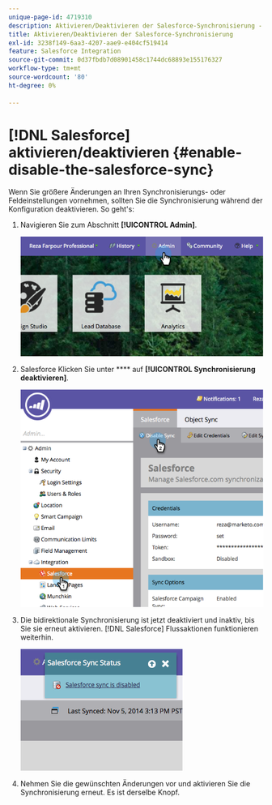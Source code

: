 ```yaml
---
unique-page-id: 4719310
description: Aktivieren/Deaktivieren der Salesforce-Synchronisierung - Marketo-Dokumente - Produktdokumentation
title: Aktivieren/Deaktivieren der Salesforce-Synchronisierung
exl-id: 3238f149-6aa3-4207-aae9-e404cf519414
feature: Salesforce Integration
source-git-commit: 0d37fbdb7d08901458c1744dc68893e155176327
workflow-type: tm+mt
source-wordcount: '80'
ht-degree: 0%

---
```


# [!DNL Salesforce] aktivieren/deaktivieren {#enable-disable-the-salesforce-sync}

Wenn Sie größere Änderungen an Ihren Synchronisierungs- oder Feldeinstellungen vornehmen, sollten Sie die Synchronisierung während der Konfiguration deaktivieren. So geht&#39;s:

1. Navigieren Sie zum Abschnitt **[!UICONTROL Admin]**.

   ![](assets/image2014-12-10-13-3a24-3a35.png)

1. Salesforce Klicken Sie unter **** auf **[!UICONTROL Synchronisierung deaktivieren]**.

   ![](assets/image2014-12-10-13-3a24-3a47.png)

1. Die bidirektionale Synchronisierung ist jetzt deaktiviert und inaktiv, bis Sie sie erneut aktivieren. [!DNL Salesforce] Flussaktionen funktionieren weiterhin.

   ![](assets/image2014-12-10-13-3a24-3a58.png)

1. Nehmen Sie die gewünschten Änderungen vor und aktivieren Sie die Synchronisierung erneut. Es ist derselbe Knopf.
